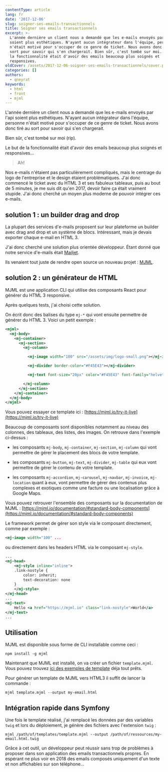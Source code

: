 ```yaml
---
contentType: article
lang: fr
date: '2017-12-06'
slug: soigner-ses-emails-transactionnels
title: Soigner ses emails transactionnels
excerpt: >-
  L'année dernière un client nous a demandé que les e-mails envoyés par l'api
  soient plus esthétiques. N'ayant aucun intégrateur dans l'équipe, personne
  n'était motivé pour s'occuper de ce genre de ticket. Nous avons donc tiré au
  sort pour savoir qui s'en chargerait. Bien sûr, c'est tombé sur moi. Le but de
  la fonctionnalité était d'avoir des emails beaucoup plus soignés et
  responsives.
oldCover: /assets/2017-12-06-soigner-ses-emails-transactionnels/cover.png
categories: []
authors:
  - qneyrat
keywords:
  - html
  - front
  - mjml
---
```


L'année dernière un client nous a demandé que les e-mails envoyés par l'api soient plus esthétiques. N'ayant aucun intégrateur dans l'équipe, personne n'était motivé pour s'occuper de ce genre de ticket. Nous avons donc tiré au sort pour savoir qui s'en chargerait.

Bien sûr, c'est tombé sur moi (rip).

Le but de la fonctionnalité était d'avoir des emails beaucoup plus soignés et responsives...

> Ah!

Nos e-mails n'étaient pas particulièrement compliqués, mais le centrage du logo de l'entreprise et le design étaient problématiques.
J'ai donc commencé le ticket avec du HTML 3 et ses fabuleux tableaux, puis au bout de 5 minutes, je me suis dit qu'en 2017, devoir faire ça était vraiment stupide. J'ai donc cherché un moyen plus moderne de pouvoir intégrer ces e-mails.

## solution 1 : un builder drag and drop

La plupart des services d'e-mails proposent sur leur plateforme un builder avec drag and drop et un système de blocs.
Intéressant, mais je devais exporter chaque e-mail en HTML 3.

J'ai donc cherché une solution plus orientée développeur.
Étant donné que notre service d'e-mails était [Mailjet](https://fr.mailjet.com/).

Ils venaient tout juste de rendre open source un nouveau projet : [MJML](https://github.com/mjmlio/mjml).

## solution 2 : un générateur de HTML

MJML est une application CLI qui utilise des composants React pour générer du HTML 3 responsive.

Après quelques tests, j'ai choisi cette solution.

On écrit donc des balises du type `mj-*` qui vont ensuite permettre de générer du HTML 3. Voici un petit exemple :

```xml
<mjml>
  <mj-body>
    <mj-container>
      <mj-section>
        <mj-column>

          <mj-image width="100" src="/assets/img/logo-small.png"></mj-image>

          <mj-divider border-color="#F45E43"></mj-divider>

          <mj-text font-size="20px" color="#F45E43" font-family="helvetica">Hello World</mj-text>

        </mj-column>
      </mj-section>
    </mj-container>
  </mj-body>
</mjml>
```

Vous pouvez essayer ce template ici : [https://mjml.io/try-it-live](https://mjml.io/try-it-live)

Beaucoup de composants sont disponibles notamment au niveau des colonnes, des tableaux, des listes, des images.
On retrouve dans l'exemple ci-dessus :
- les composants `mj-body`, `mj-container`, `mj-section`, `mj-column` qui vont permettre de gérer le placement des blocs de votre template.

- les composants `mj-button`, `mj-text`, `mj-divider`, `mj-table` qui eux vont permettre de gérer le contenu de votre template.

- les composants `mj-accordion`, `mj-carousel`, `mj-navbar`, `mj-invoice`, `mj-location` quant à eux, vont permettre de gérer des contenus plus complexes et exotiques comme une facture ou une localisation grâce à Google Maps.

Vous pouvez retrouver l'ensemble des composants sur la documentation de MJML : [https://mjml.io/documentation/#standard-body-components](https://mjml.io/documentation/#standard-body-components)

Le framework permet de gérer son style via le composant directement, comme par exemple :
```xml
<mj-image width="100" ...
```

ou directement dans les headers HTML via le composant `mj-style`.
```xml
...
<mj-head>
    <mj-style inline="inline">
    .link-nostyle {
        color: inherit;
        text-decoration: none
    }
    </mj-style>
</mj-head>
...
<mj-text>
    Hello <a href="https://mjml.io" class="link-nostyle">World</a>
</mj-text>
...
```

## Utilisation

MJML est disponible sous forme de CLI installable comme ceci :
```
npm install -g mjml
```

Maintenant que MJML est installé, on va créer un fichier `template.mjml`. Vous pouvez trouvez [ici des exemples de template](https://mjml.io/templates) déja tout prêts.

Pour générer un template de MJML vers HTML3 il suffit de lancer la commande :
```
mjml template.mjml --output my-email.html
```

## Intégration rapide dans Symfony

Une fois le template réalisé, j'ai remplacé les données par des variables `twig` et lors du déploiement, je génère des fichiers avec l'extension `twig` :
```
mjml /path/of/templates/template.mjml --output /path/of/ressources/my-email.html.twig
```

Grâce à cet outil, un développeur peut réussir sans trop de problèmes à proposer dans son application des emails transactionnels propres. En espérant ne plus voir en 2018 des emails composés uniquement d'un texte et non affichables sur son téléphone...
